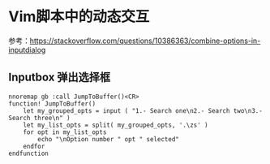 # Vim脚本中的动态交互

参考：https://stackoverflow.com/questions/10386363/combine-options-in-inputdialog


## Inputbox 弹出选择框

```vim
nnoremap gb :call JumpToBuffer()<CR>
function! JumpToBuffer()
    let my_grouped_opts = input ( "1.- Search one\n2.- Search two\n3.- Search three\n" )
    let my_list_opts = split( my_grouped_opts, '.\zs' )
    for opt in my_list_opts
        echo "\nOption number " opt " selected"
    endfor
endfunction
```


